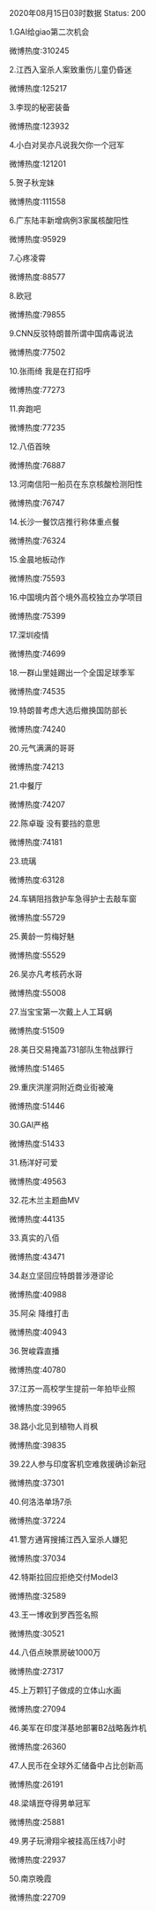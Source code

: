 2020年08月15日03时数据
Status: 200

1.GAI给giao第二次机会

微博热度:310245

2.江西入室杀人案致重伤儿童仍昏迷

微博热度:125217

3.李现的秘密装备

微博热度:123932

4.小白对吴亦凡说我欠你一个冠军

微博热度:121201

5.贺子秋宠妹

微博热度:111558

6.广东陆丰新增病例3家属核酸阳性

微博热度:95929

7.心疼凌霄

微博热度:88577

8.欧冠

微博热度:79855

9.CNN反驳特朗普所谓中国病毒说法

微博热度:77502

10.张雨绮 我是在打招呼

微博热度:77273

11.奔跑吧

微博热度:77235

12.八佰首映

微博热度:76887

13.河南信阳一船员在东京核酸检测阳性

微博热度:76747

14.长沙一餐饮店推行称体重点餐

微博热度:76324

15.金晨地板动作

微博热度:75593

16.中国境内首个境外高校独立办学项目

微博热度:75399

17.深圳疫情

微博热度:74699

18.一群山里娃踢出一个全国足球季军

微博热度:74535

19.特朗普考虑大选后撤换国防部长

微博热度:74240

20.元气满满的哥哥

微博热度:74213

21.中餐厅

微博热度:74207

22.陈卓璇 没有要挡的意思

微博热度:74181

23.琉璃

微博热度:63128

24.车辆阻挡救护车急得护士去敲车窗

微博热度:55729

25.黄龄一剪梅好魅

微博热度:55529

26.吴亦凡考核药水哥

微博热度:55008

27.当宝宝第一次戴上人工耳蜗

微博热度:51509

28.美日交易掩盖731部队生物战罪行

微博热度:51465

29.重庆洪崖洞附近商业街被淹

微博热度:51446

30.GAI严格

微博热度:51433

31.杨洋好可爱

微博热度:49563

32.花木兰主题曲MV

微博热度:44135

33.真实的八佰

微博热度:43471

34.赵立坚回应特朗普涉港谬论

微博热度:40988

35.阿朵 降维打击

微博热度:40943

36.贺峻霖直播

微博热度:40780

37.江苏一高校学生提前一年拍毕业照

微博热度:39965

38.路小北见到植物人肖枫

微博热度:39835

39.22人参与印度客机空难救援确诊新冠

微博热度:37301

40.何洛洛单场7杀

微博热度:37224

41.警方通宵搜捕江西入室杀人嫌犯

微博热度:37034

42.特斯拉回应拒绝交付Model3

微博热度:32589

43.王一博收到罗西签名照

微博热度:30521

44.八佰点映票房破1000万

微博热度:27317

45.上万颗钉子做成的立体山水画

微博热度:27094

46.美军在印度洋基地部署B2战略轰炸机

微博热度:26360

47.人民币在全球外汇储备中占比创新高

微博热度:26191

48.梁靖崑夺得男单冠军

微博热度:25881

49.男子玩滑翔伞被挂高压线7小时

微博热度:22937

50.南京晚霞

微博热度:22709

